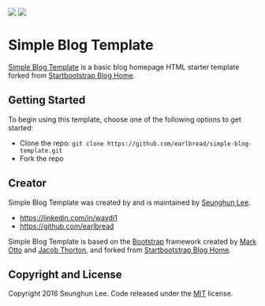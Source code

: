 ![](https://img.shields.io/badge/HTML5-E34F26?style=for-the-badge&logo=html5&logoColor=white)
![](https://img.shields.io/website-up-down-green-red/http/monip.org.svg)

# Simple Blog Template

[Simple Blog Template](https://earlbread.github.io/simple-blog-template/)
is a basic blog homepage HTML starter template forked from 
[Startbootstrap Blog Home](https://github.com/BlackrockDigital/startbootstrap-blog-home).

## Getting Started

To begin using this template, choose one of the following options to get started:
* Clone the repo: `git clone https://github.com/earlbread/simple-blog-template.git`
* Fork the repo

## Creator

Simple Blog Template was created by and is maintained by 
[Seunghun Lee](https://github.com/earlbread).

* https://linkedin.com/in/waydi1
* https://github.com/earlbread

Simple Blog Template is based on the 
[Bootstrap](http://getbootstrap.com/) framework created by 
[Mark Otto](https://twitter.com/mdo) and [Jacob Thorton](https://twitter.com/fat),
and forked from 
[Startbootstrap Blog Home](https://github.com/BlackrockDigital/startbootstrap-blog-home).


## Copyright and License

Copyright 2016 Seunghun Lee. Code released under the [MIT](https://github.com/earlbread/simple-blog-template/blob/master/LICENSE) license.

